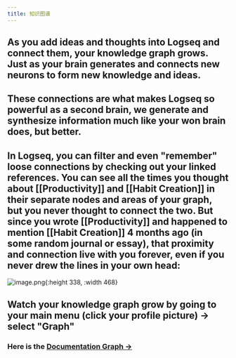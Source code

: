 ```yaml
---
title: 知识图谱
---
```


## As you add ideas and thoughts into Logseq and connect them, your knowledge graph grows. Just as your brain generates and connects new neurons to form new knowledge and ideas. 

## These connections are what makes Logseq so powerful as a second brain, we generate and synthesize information much like your won brain does, but better.
## In Logseq, you can filter and even "remember" loose connections by checking out your linked references. You can see all the times you thought about [[Productivity]] and [[Habit Creation]] in their separate nodes and areas of your graph, but you never thought to connect the two. But since you wrote [[Productivity]] and happened to mention [[Habit Creation]] 4 months ago (in some random journal or essay), that proximity and connection live with you forever, even if you never drew the lines in your own head:
![image.png](/assets/pages_knowledge_graph_1612308816189_0.png){:height 338, :width 468}
## Watch your knowledge graph grow by going to your main menu (click your profile picture) -> select "Graph"
### Here is the [Documentation Graph ->](https://logseq.github.io/graph)